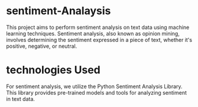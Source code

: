 # sentiment-Analaysis
This project aims to perform sentiment analysis on text data using machine learning techniques. Sentiment analysis, also known as opinion mining, involves determining the sentiment expressed in a piece of text, whether it's positive, negative, or neutral.
# technologies Used
For sentiment analysis, we utilize the Python Sentiment Analysis Library. This library provides pre-trained models and tools for analyzing sentiment in text data.







